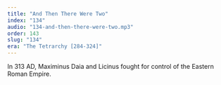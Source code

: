 ```yaml
---
title: "And Then There Were Two"
index: "134"
audio: "134-and-then-there-were-two.mp3"
order: 143
slug: "134"
era: "The Tetrarchy [284-324]"
---
```


In 313 AD, Maximinus Daia and Licinus fought for control of the Eastern Roman Empire.


